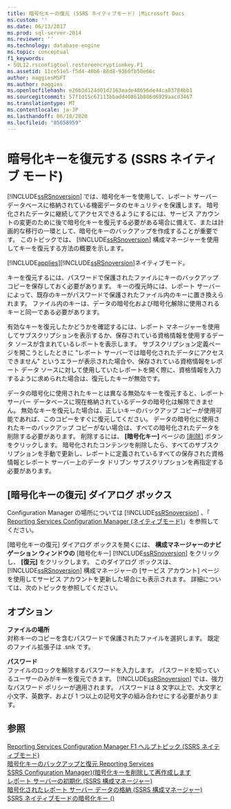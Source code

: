 ```yaml
---
title: 暗号化キーの復元 (SSRS ネイティブモード) |Microsoft Docs
ms.custom: ''
ms.date: 06/13/2017
ms.prod: sql-server-2014
ms.reviewer: ''
ms.technology: database-engine
ms.topic: conceptual
f1_keywords:
- SQL12.rsconfigtool.restoreencryptionkey.F1
ms.assetid: 11ce51e5-f5d4-40b6-88d8-9360fb50e66c
author: maggiesMSFT
ms.author: maggies
ms.openlocfilehash: e26b3d124d01d2163eade48656de44ca03784bb1
ms.sourcegitcommit: 57f1d15c67113bbadd40861b886d6929aacd3467
ms.translationtype: MT
ms.contentlocale: ja-JP
ms.lasthandoff: 06/18/2020
ms.locfileid: "85058959"
---
```

# <a name="restore-encryption-key-ssrs-native-mode"></a>暗号化キーを復元する (SSRS ネイティブ モード)
  [!INCLUDE[ssRSnoversion](../../includes/ssrsnoversion-md.md)] では、暗号化キーを使用して、レポート サーバー データベースに格納されている機密データのセキュリティを保護します。 暗号化されたデータに継続してアクセスできるようにするには、サービス アカウントの変更のために後で暗号化キーを復元する必要がある場合に備えて、または計画的な移行の一環として、暗号化キーのバックアップを作成することが重要です。 このトピックでは、 [!INCLUDE[ssRSnoversion](../../includes/ssrsnoversion-md.md)] 構成マネージャーを使用してキーを復元する方法の概要を示します。  
  
 [!INCLUDE[applies](../../includes/applies-md.md)][!INCLUDE[ssRSnoversion](../../includes/ssrsnoversion-md.md)]ネイティブモード。  
  
 キーを復元するには、パスワードで保護されたファイルにキーのバックアップ コピーを保存しておく必要があります。 キーの復元時には、レポート サーバーによって、既存のキーがパスワードで保護されたファイル内のキーに置き換えられます。 ファイル内のキーは、データの暗号化および暗号化解除に使用されるキーと同一である必要があります。  
  
 有効なキーを復元したかどうかを確認するには、レポート マネージャーを使用してサブスクリプションを表示するか、保存されている資格情報を使用するデータ ソースが含まれているレポートを表示します。 サブスクリプション定義ページを開こうとしたときに "レポート サーバーでは暗号化されたデータにアクセスできません" というエラーが表示された場合や、保存されている資格情報をレポート データ ソースに対して使用していたレポートを開く際に、資格情報を入力するように求められた場合は、復元したキーが無効です。  
  
 データの暗号化に使用されたキーとは異なる無効なキーを復元すると、レポート サーバー データベースに現在格納されているデータの暗号化は解除できません。 無効なキーを復元した場合は、正しいキーのバックアップ コピーが使用可能であれば、このコピーをすぐに復元してください。 データの暗号化に使用されたキーのバックアップ コピーがない場合は、すべての暗号化されたデータを削除する必要があります。 削除するには、 **[暗号化キー]** ページの [[削除]](../../../2014/sql-server/install/encryption-keys-ssrs-native-mode.md) ボタンをクリックします。 暗号化されたコンテンツを削除したら、すべてのサブスクリプションを手動で更新し、レポートに定義されているすべての保存された資格情報とレポート サーバー上のデータ ドリブン サブスクリプションを再指定する必要があります。  
  
## <a name="restore-encryption-key-dialog"></a>[暗号化キーの復元] ダイアログ ボックス  
 Configuration Manager の場所については [!INCLUDE[ssRSnoversion](../../includes/ssrsnoversion-md.md)] 、「 [Reporting Services Configuration Manager &#40;ネイティブモード&#41;](../../../2014/sql-server/install/reporting-services-configuration-manager-native-mode.md)」を参照してください。  
  
 [暗号化キーの復元] ダイアログ ボックスを開くには、 **構成マネージャーのナビゲーション ウィンドウの** [暗号化キー] [!INCLUDE[ssRSnoversion](../../includes/ssrsnoversion-md.md)] をクリックし、 **[復元]** をクリックします。 このダイアログ ボックスは、 [!INCLUDE[ssRSnoversion](../../includes/ssrsnoversion-md.md)] 構成マネージャーの [サービス アカウント] ページを使用してサービス アカウントを更新した場合にも表示されます。 詳細については、次のトピックを参照してください。  
  
## <a name="options"></a>オプション  
 **ファイルの場所**  
 対称キーのコピーを含むパスワードで保護されたファイルを選択します。 既定のファイル拡張子は .snk です。  
  
 **パスワード**  
 ファイルのロックを解除するパスワードを入力します。 パスワードを知っているユーザーのみがキーを復元できます。 [!INCLUDE[ssRSnoversion](../../includes/ssrsnoversion-md.md)] では、強力なパスワード ポリシーが適用されます。 パスワードは 8 文字以上で、大文字と小文字、英数字、および 1 つ以上の記号文字の組み合わせにする必要があります。  
  
## <a name="see-also"></a>参照  
 [Reporting Services Configuration Manager F1 ヘルプトピック &#40;SSRS ネイティブモード&#41;](../../../2014/sql-server/install/reporting-services-configuration-manager-f1-help-topics-ssrs-native-mode.md)   
 [暗号化キーのバックアップと復元 Reporting Services](../../reporting-services/install-windows/ssrs-encryption-keys-back-up-and-restore-encryption-keys.md)   
 [SSRS Configuration Manager&#41;&#40;暗号化キーを削除して再作成します](../../reporting-services/install-windows/ssrs-encryption-keys-delete-and-re-create-encryption-keys.md)   
 [レポート サーバーの初期化 &#40;SSRS 構成マネージャー&#41;](../../reporting-services/install-windows/ssrs-encryption-keys-initialize-a-report-server.md)   
 [暗号化されたレポート サーバー データの格納 &#40;SSRS 構成マネージャー&#41;](../../reporting-services/install-windows/ssrs-encryption-keys-store-encrypted-report-server-data.md)   
 [SSRS ネイティブモードの暗号化キー &#40;&#41;](../../../2014/sql-server/install/encryption-keys-ssrs-native-mode.md)  
  
  
